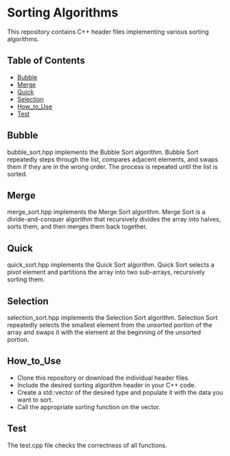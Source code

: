 # Sorting Algorithms
This repository contains C++ header files implementing various sorting algorithms.
## Table of Contents
- [Bubble](#Bubble)
- [Merge](#Merge)
- [Quick](#Quick)
- [Selection](#Selection)
- [How_to_Use](#How_to_Use)
- [Test](#Test)

## Bubble
bubble_sort.hpp implements the Bubble Sort algorithm. Bubble Sort repeatedly steps through the list, compares adjacent elements, and swaps them if they are in the wrong order. The process is repeated until the list is sorted.
## Merge
merge_sort.hpp implements the Merge Sort algorithm. Merge Sort is a divide-and-conquer algorithm that recursively divides the array into halves, sorts them, and then merges them back together.
## Quick
quick_sort.hpp implements the Quick Sort algorithm. Quick Sort selects a pivot element and partitions the array into two sub-arrays, recursively sorting them.
## Selection
selection_sort.hpp implements the Selection Sort algorithm. Selection Sort repeatedly selects the smallest element from the unsorted portion of the array and swaps it with the element at the beginning of the unsorted portion.
## How_to_Use
- Clone this repository or download the individual header files.
- Include the desired sorting algorithm header in your C++ code.
- Create a std::vector of the desired type and populate it with the data you want to sort.
- Call the appropriate sorting function on the vector.
## Test
The test.cpp file checks the correctness of all functions.
